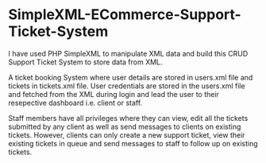 # SimpleXML-ECommerce-Support-Ticket-System
I have used PHP SimpleXML to manipulate XML data and build this CRUD Support Ticket System to store data from XML. 

A ticket booking System where user details are stored in users.xml file and tickets in tickets.xml file. User credentials are stored in the users.xml file and fetched from the XML during login and lead the user to their resepective dashboard i.e. client or staff. 

Staff members have all privileges where they can view, edit all the tickets submitted by any client as well as send messages to clients on existing tickets. However, clients can only create a new support ticket, view their existing tickets in queue and send messages to staff to follow up on existing tickets. 
